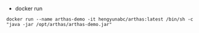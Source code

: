 - docker run
```
docker run --name arthas-demo -it hengyunabc/arthas:latest /bin/sh -c "java -jar /opt/arthas/arthas-demo.jar"
```
